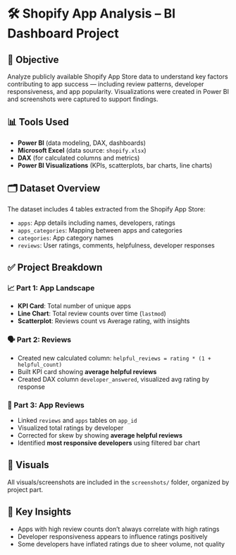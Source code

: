 # 🛠️ Shopify App Analysis – BI Dashboard Project

## 📌 Objective
Analyze publicly available Shopify App Store data to understand key factors contributing to app success — including review patterns, developer responsiveness, and app popularity. Visualizations were created in Power BI and screenshots were captured to support findings.

## 📊 Tools Used
- **Power BI** (data modeling, DAX, dashboards)
- **Microsoft Excel** (data source: `shopify.xlsx`)
- **DAX** (for calculated columns and metrics)
- **Power BI Visualizations** (KPIs, scatterplots, bar charts, line charts)

## 🗂️ Dataset Overview
The dataset includes 4 tables extracted from the Shopify App Store:
- `apps`: App details including names, developers, ratings
- `apps_categories`: Mapping between apps and categories
- `categories`: App category names
- `reviews`: User ratings, comments, helpfulness, developer responses

## ✅ Project Breakdown

### 📈 Part 1: App Landscape
- **KPI Card**: Total number of unique apps
- **Line Chart**: Total review counts over time (`lastmod`)
- **Scatterplot**: Reviews count vs Average rating, with insights

### 🗣️ Part 2: Reviews
- Created new calculated column: `helpful_reviews = rating * (1 + helpful_count)`
- Built KPI card showing **average helpful reviews**
- Created DAX column `developer_answered`, visualized avg rating by response

### 🧮 Part 3: App Reviews
- Linked `reviews` and `apps` tables on `app_id`
- Visualized total ratings by developer
- Corrected for skew by showing **average helpful reviews**
- Identified **most responsive developers** using filtered bar chart

## 📸 Visuals
All visuals/screenshots are included in the `screenshots/` folder, organized by project part.

## 🧠 Key Insights
- Apps with high review counts don’t always correlate with high ratings
- Developer responsiveness appears to influence ratings positively
- Some developers have inflated ratings due to sheer volume, not quality




